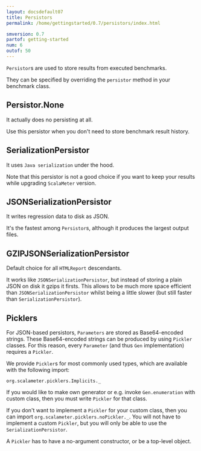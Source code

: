 ```yaml
---
layout: docsdefault07
title: Persistors
permalink: /home/gettingstarted/0.7/persistors/index.html

smversion: 0.7
partof: getting-started
num: 6
outof: 50
---
```



`Persistor`s are used to store results from executed benchmarks.

They can be specified by overriding the `persistor` method in your benchmark class.

## Persistor.None

It actually does no persisting at all.

Use this persistor when you don't need to store benchmark result history.

## SerializationPersistor

It uses `Java serialization` under the hood.  

Note that this persistor is not a good choice if you want to keep your results while upgrading `ScalaMeter` version.

## JSONSerializationPersistor

It writes regression data to disk as JSON. 

It's the fastest among `Persistor`s, although it produces the largest output files.   

## GZIPJSONSerializationPersistor

Default choice for all `HTMLReport` descendants. 

It works like `JSONSerializationPersistor`, but instead of storing a plain JSON on disk it gzips it firsts.
This allows to be much more space efficient than `JSONSerializationPersistor` 
whilst being a little slower (but still faster than `SerializationPersistor`).

## Picklers

For JSON-based persistors, `Parameters` are stored as Base64-encoded strings. 
These Base64-encoded strings can be produced by using `Pickler` classes.
For this reason, every `Parameter` (and thus `Gen` implementation) requires a `Pickler`. 

We provide `Pickler`s for most commonly used types, 
which are available with the following import:

    org.scalameter.picklers.Implicits._

If you would like to make own generator or e.g. invoke `Gen.enumeration` with custom class, 
then you must write `Pickler` for that class.

If you don't want to implement a `Pickler` for your custom class, then you can import `org.scalameter.picklers.noPickler._`. You will not have to implement a custom `Pickler`, but you will only be able to use the `SerializationPersistor`.

A `Pickler` has to have a no-argument constructor, or be a top-level object.

